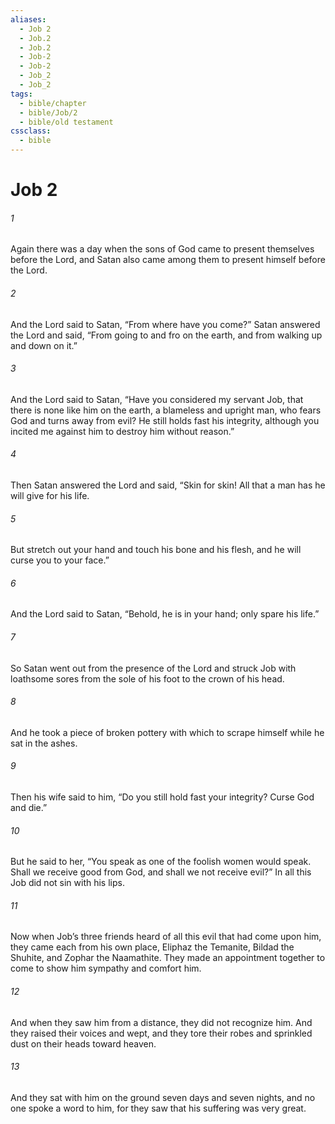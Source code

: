 ```yaml
---
aliases:
  - Job 2
  - Job.2
  - Job.2
  - Job-2
  - Job-2
  - Job_2
  - Job_2
tags:
  - bible/chapter
  - bible/Job/2
  - bible/old testament
cssclass:
  - bible
---
```


# Job 2

###### 1
Again there was a day when the sons of God came to present themselves before the Lord, and Satan also came among them to present himself before the Lord.
###### 2
And the Lord said to Satan, “From where have you come?” Satan answered the Lord and said, “From going to and fro on the earth, and from walking up and down on it.”
###### 3
And the Lord said to Satan, “Have you considered my servant Job, that there is none like him on the earth, a blameless and upright man, who fears God and turns away from evil? He still holds fast his integrity, although you incited me against him to destroy him without reason.”
###### 4
Then Satan answered the Lord and said, “Skin for skin! All that a man has he will give for his life.
###### 5
But stretch out your hand and touch his bone and his flesh, and he will curse you to your face.”
###### 6
And the Lord said to Satan, “Behold, he is in your hand; only spare his life.”
###### 7
So Satan went out from the presence of the Lord and struck Job with loathsome sores from the sole of his foot to the crown of his head.
###### 8
And he took a piece of broken pottery with which to scrape himself while he sat in the ashes.
###### 9
Then his wife said to him, “Do you still hold fast your integrity? Curse God and die.”
###### 10
But he said to her, “You speak as one of the foolish women would speak. Shall we receive good from God, and shall we not receive evil?” In all this Job did not sin with his lips.
###### 11
Now when Job’s three friends heard of all this evil that had come upon him, they came each from his own place, Eliphaz the Temanite, Bildad the Shuhite, and Zophar the Naamathite. They made an appointment together to come to show him sympathy and comfort him.
###### 12
And when they saw him from a distance, they did not recognize him. And they raised their voices and wept, and they tore their robes and sprinkled dust on their heads toward heaven.
###### 13
And they sat with him on the ground seven days and seven nights, and no one spoke a word to him, for they saw that his suffering was very great.


